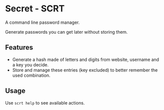 # Secret - SCRT
A command line password manager.

Generate passwords you can get later without storing them.

## Features

- Generate a hash made of letters and digits from website, username and a key you decide.
- Store and manage these entries (key excluded) to better remember the used combination.

## Usage

Use <code>scrt help</code> to see available actions.